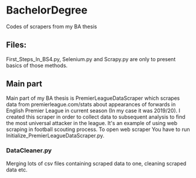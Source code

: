 # BachelorDegree
Codes of scrapers from my BA thesis

## Files:
First_Steps_In_BS4.py, Selenium.py and Scrapy.py are only to present basics of those methods. 

## Main part
Main part of my BA thesis is PremierLeagueDataScraper which scrapes data from premierleague.com/stats about appearances of forwards in English Premier League in current season (In my case it was 2019/20). I created this scraper in order to collect data to subsequent analysis to find the most universal attacker in the league. It's an example of using web scraping in football scouting process. To open web scraper You have to run Initialize_PremierLeagueDataScraper.py.

### DataCleaner.py
Merging lots of csv files containing scraped data to one, cleaning scraped data etc.
